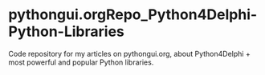 # pythongui.orgRepo_Python4Delphi-Python-Libraries
Code repository for my articles on pythongui.org, about Python4Delphi + most powerful and popular Python libraries. 
